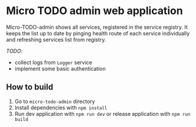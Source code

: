 # Micro TODO admin web application

Micro-TODO-admin shows all services, registered in the service registry. It keeps the list up to date by pinging health 
route of each service individually and refreshing services list from registry.

*TODO*: 
- collect logs from `Logger` service
- implement some basic authentication

## How to build

1. Go to `micro-todo-admin` directory
2. Install dependencies with `npm install`
3. Run dev application with `npm run dev` or release application with `npm run build`